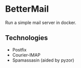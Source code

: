BetterMail
==========

Run a simple mail server in docker.

Technologies
------------

- Postfix
- Courier-IMAP
- Spamassasin (aided by pyzor)
